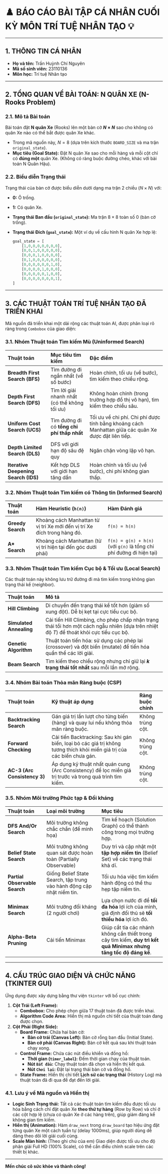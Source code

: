 # ♟️ BÁO CÁO BÀI TẬP CÁ NHÂN CUỐI KỲ MÔN TRÍ TUỆ NHÂN TẠO 💡

---

## 1. THÔNG TIN CÁ NHÂN

* **Họ và tên:** Trần Huỳnh Chí Nguyên
* **Mã số sinh viên:** 23110136
* **Môn học:** Trí tuệ Nhân tạo

---

## 2. TỔNG QUAN VỀ BÀI TOÁN: N QUÂN XE (N-Rooks Problem)

### 2.1. Mô tả Bài toán

Bài toán đặt **N quân Xe** (Rooks) lên một bàn cờ **$N \times N$** sao cho không có quân Xe nào có thể bắt được quân Xe khác.

* Trong mã nguồn này, $N=8$ (dựa trên kích thước `BOARD_SIZE` và ma trận `original_state`).
* **Mục tiêu (Goal State):** Đặt N quân Xe sao cho mỗi hàng và mỗi cột chỉ có **đúng một** quân Xe. (Không có ràng buộc đường chéo, khác với bài toán N Quân Hậu).

### 2.2. Biểu diễn Trạng thái

Trạng thái của bàn cờ được biểu diễn dưới dạng ma trận 2 chiều ($N \times N$) với:

* **0:** Ô trống.
* **1:** Có quân Xe.

* **Trạng thái Ban đầu (`original_state`):** Ma trận $8 \times 8$ toàn số 0 (bàn cờ trống).
* **Trạng thái Đích (`goal_state`):** Một ví dụ về cấu hình N quân Xe hợp lệ:
    ```python
    goal_state = [
        [1,0,0,0,0,0,0,0],
        [0,0,1,0,0,0,0,0],
        [0,0,0,1,0,0,0,0],
        [0,1,0,0,0,0,0,0],
        [0,0,0,0,0,0,1,0],
        [0,0,0,0,1,0,0,0],
        [0,0,0,0,0,1,0,0],
        [0,0,0,0,0,0,0,1],
    ]
    ```

---

## 3. CÁC THUẬT TOÁN TRÍ TUỆ NHÂN TẠO ĐÃ TRIỂN KHAI

Mã nguồn đã triển khai một dải rộng các thuật toán AI, được phân loại rõ ràng trong `Combobox` của giao diện:

### 3.1. Nhóm Thuật toán Tìm kiếm Mù (Uninformed Search)

| Thuật toán | Mục tiêu tìm kiếm | Đặc điểm |
| :--- | :--- | :--- |
| **Breadth First Search (BFS)** | Tìm đường đi ngắn nhất (về số bước) | Hoàn chỉnh, tối ưu (về bước), tìm kiếm theo chiều rộng. |
| **Depth First Search (DFS)** | Tìm lời giải nhanh nhất (có thể không tối ưu) | Không hoàn chỉnh (trong trường hợp đồ thị vô hạn), tìm kiếm theo chiều sâu. |
| **Uniform Cost Search (UCS)** | Tìm đường đi có **tổng chi phí thấp nhất** | Tối ưu về chi phí. Chi phí được tính bằng khoảng cách Manhattan giữa các quân Xe được đặt liên tiếp. |
| **Depth Limited Search (DLS)** | DFS với giới hạn độ sâu đệ quy | Ngăn chặn vòng lặp vô hạn. |
| **Iterative Deepening Search (IDS)** | Kết hợp DLS với giới hạn tăng dần | Hoàn chỉnh và tối ưu (về bước), chi phí không gian thấp. |

### 3.2. Nhóm Thuật toán Tìm kiếm có Thông tin (Informed Search)

| Thuật toán | Hàm Heuristic (`h(n)`) | Hàm Đánh giá |
| :--- | :--- | :--- |
| **Greedy Search** | Khoảng cách Manhattan từ vị trí Xe mới đến vị trí Xe đích trong hàng đó. | `f(n) = h(n)` |
| **A\* Search** | Khoảng cách Manhattan (từ vị trí hiện tại đến góc dưới phải) | `f(n) = g(n) + h(n)` (với `g(n)` là tổng chi phí đường đi hiện tại) |

### 3.3. Nhóm Thuật toán Tìm kiếm Cục bộ & Tối ưu (Local Search)

Các thuật toán này không lưu trữ đường đi mà tìm kiếm trong không gian trạng thái kề (neighbor).

| Thuật toán | Mô tả |
| :--- | :--- |
| **Hill Climbing** | Di chuyển đến trạng thái kề tốt hơn (giảm số xung đột). Dễ bị kẹt tại cực tiểu cục bộ. |
| **Simulated Annealing** | Cải tiến Hill Climbing, cho phép chấp nhận trạng thái tồi hơn một cách ngẫu nhiên (dựa trên nhiệt độ $T$) để thoát khỏi cực tiểu cục bộ. |
| **Genetic Algorithm** | Thuật toán tiến hóa: sử dụng các phép lai (crossover) và đột biến (mutate) để tiến hóa quần thể các lời giải. |
| **Beam Search** | Tìm kiếm theo chiều rộng nhưng chỉ giữ lại **$k$ trạng thái tốt nhất** sau mỗi lần mở rộng. |

### 3.4. Nhóm Bài toán Thỏa mãn Ràng buộc (CSP)

| Thuật toán | Kỹ thuật áp dụng | Ràng buộc chính |
| :--- | :--- | :--- |
| **Backtracking Search** | Gán giá trị lần lượt cho từng biến (hàng) và quay lui nếu không thỏa mãn ràng buộc. | Không trùng cột. |
| **Forward Checking** | Cải tiến Backtracking: Sau khi gán biến, loại bỏ các giá trị không tương thích khỏi miền giá trị của các biến chưa gán. | Không trùng cột. |
| **AC-3 (Arc Consistency 3)** | Áp dụng kỹ thuật nhất quán cung (Arc Consistency) để lọc miền giá trị trước và trong quá trình tìm kiếm. | Không trùng cột. |

### 3.5. Nhóm Môi trường Phức tạp & Đối kháng

| Thuật toán | Loại môi trường | Mục tiêu |
| :--- | :--- | :--- |
| **DFS And/Or Search** | Môi trường không chắc chắn (để minh họa) | Tìm kế hoạch (Solution Graph) có thể thành công trong mọi trường hợp. |
| **Belief State Search** | Môi trường không quan sát được hoàn toàn (Partially Observable) | Duy trì và cập nhật một **tập hợp niềm tin** (Belief Set) về các trạng thái khả dĩ. |
| **Partial Observable Search** | Giống Belief State Search, tập trung vào hành động cập nhật niềm tin. | Tối ưu hóa việc tìm kiếm hành động có thể thu hẹp tập niềm tin. |
| **Minimax Search** | Môi trường đối kháng (2 người chơi) | Lựa chọn nước đi để **tối đa hóa** lợi ích của mình, giả định đối thủ sẽ **tối thiểu hóa** lợi ích đó. |
| **Alpha-Beta Pruning** | Cải tiến Minimax | Giúp cắt tỉa các nhánh không cần thiết trong cây tìm kiếm, **duy trì kết quả Minimax nhưng tăng tốc độ đáng kể**. |

---

## 4. CẤU TRÚC GIAO DIỆN VÀ CHỨC NĂNG (TKINTER GUI)

Ứng dụng được xây dựng bằng thư viện `tkinter` với bố cục chính:

1.  **Cột Trái (Left Frame):**
    * **Combobox:** Cho phép chọn giữa 17 thuật toán đã được triển khai.
    * **Algorithm Code Area:** Hiển thị mã nguồn chi tiết của thuật toán đang được chọn.
2.  **Cột Phải (Right Side):**
    * **Board Frame:** Chứa hai bàn cờ:
        * **Bàn cờ trái (Canvas Left):** Bàn cờ rỗng ban đầu (Initial State).
        * **Bàn cờ phải (Canvas Right):** Bàn cờ kết quả sau khi thuật toán chạy xong.
    * **Control Frame:** Chứa các nút điều khiển và đồng hồ:
        * **Thời gian (`timer_label`):** Đếm thời gian chạy của thuật toán.
        * **Nút `Bắt đầu`:** Chạy thuật toán đã chọn và hiển thị kết quả.
        * **Nút `Chơi lại`:** Đặt lại trạng thái bàn cờ và đồng hồ.
    * **State Frame:** Hiển thị chi tiết **Lịch sử các trạng thái** (History Log) mà thuật toán đã đi qua để đạt đến lời giải.

### 4.1. Lưu ý về Mã nguồn và Hiển thị

* **Logic Sinh Trạng thái:** Tất cả các thuật toán tìm kiếm đều được tối ưu hóa bằng cách chỉ đặt quân Xe **theo thứ tự hàng** (Row by Row) và chỉ ở các cột hợp lệ (chưa có quân Xe ở các hàng trên), giúp giảm đáng kể không gian tìm kiếm.
* **Hiển thị (Animation):** Hàm `draw_next` trong `draw_board` tạo hiệu ứng đặt từng quân Xe một cách tuần tự (delay 1000ms), giúp người dùng dễ dàng theo dõi lời giải cuối cùng.
* **Scale Màn hình:** (Theo ghi chú của em) Giao diện được tối ưu cho độ phân giải Full HD (100% Scale), có thể cần điều chỉnh scale trên các thiết bị khác.

---

**Mến chúc cô sức khỏe và thành công!**
